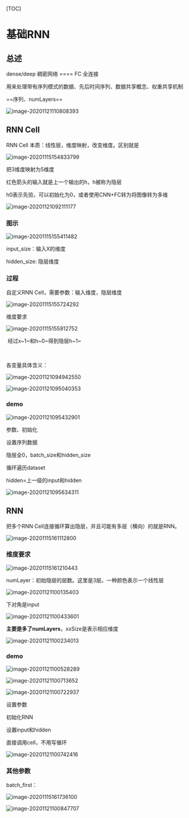 [TOC]



# 基础RNN

## 总述

dense/deep 	稠密网络  ====  FC  全连接



 用来处理带有序列模式的数据、先后时间序列、数据共享概念、权重共享机制



==序列、numLayers==

![image-20201121110808393](images/image-20201121110808393.png)



## RNN Cell

RNN Cell 本质：线性层，维度映射，改变维度。区别就是



![image-20201115154833799](images/image-20201115154833799.png)

把3维度映射为5维度

红色箭头的输入就是上一个输出的h，h被称为隐层

h0表示先验，可以初始化为0，或者使用CNN+FC转为将图像转为多维

![image-20201121092111177](images/image-20201121092111177.png)





### 图示

![image-20201115155411482](images/image-20201115155411482.png)

input_size：输入X的维度

hidden_size: 隐层维度



### 过程

自定义RNN Cell，需要参数：输入维度，隐层维度

![image-20201115155724292](images/image-20201115155724292.png)

维度要求

![image-20201115155912752](images/image-20201115155912752.png)

​			经过x~1~和h~0~得到隐层h~1~

​	

各变量具体含义：	

![image-20201121094942550](images/image-20201121094942550.png)

![image-20201121095040353](images/image-20201121095040353.png)

### demo

![image-20201121095432901](images/image-20201121095432901.png)

参数、初始化

设置序列数据

隐层全0，batch_size和hidden_size

循环遍历dataset

hidden=上一级的input和hidden

![image-20201121095634311](images/image-20201121095634311.png)



## RNN

把多个RNN Cell连接循环算出隐层，并且可能有多层（横向）的就是RNN。

![image-20201115161112800](images/image-20201115161112800.png)

### 维度要求

![image-20201115161210443](images/image-20201115161210443.png)

numLayer：初始隐层的层数。这里是3层。一种颜色表示一个线性层

![image-20201121100135403](images/image-20201121100135403.png)



下对角是input

![image-20201121100433601](images/image-20201121100433601.png)



**主要是多了numLayers**，xxSize是表示相应维度

![image-20201121100234013](images/image-20201121100234013.png)



### demo

![image-20201121100528289](images/image-20201121100528289.png)

![image-20201121100713652](images/image-20201121100713652.png)

![image-20201121100722937](images/image-20201121100722937.png)

设置参数

初始化RNN

设置input和hidden

直接调用cell，不用写循环



![image-20201121100742416](images/image-20201121100742416.png)

### 其他参数

batch_first：

![image-20201115161736100](images/image-20201115161736100.png) 

![image-20201121100847707](images/image-20201121100847707.png)